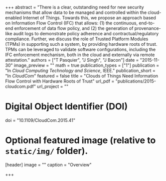 +++
abstract = "There is a clear, outstanding need for new security mechanisms that allow data to be managed and controlled within the cloud-enabled Internet of Things. Towards this, we propose an approach based on Information Flow Control (IFC) that allows: (1) the continuous, end-to-end enforcement of data flow policy, and (2) the generation of provenance-like audit logs to demonstrate policy adherence and contractual/regulatory compliance. Further, we discuss the role of Trusted Platform Modules (TPMs) in supporting such a system, by providing hardware roots of trust. TPMs can be leveraged to validate software configurations, including the IFC enforcement mechanism, both in the cloud and externally via remote attestation."
authors = ["T Pasquier", "J Singh", "J Bacon"]
date = "2015-11-30"
image_preview = ""
math = true
publication_types = ["1"]
publication = "In *Cloud Computing Technology and Science*, IEEE."
publication_short = "In *CloudCom*"
featured = false
title = "Clouds of Things Need Information Flow Control with Hardware Roots of Trust"
url_pdf = "publications/2015-cloudcom.pdf"
url_project = ""

# Digital Object Identifier (DOI)
doi = "10.1109/CloudCom.2015.41"

# Optional featured image (relative to `static/img/` folder).
[header]
image = ""
caption = "Overview"

+++
